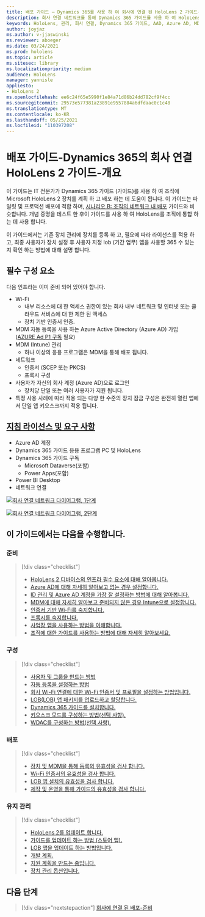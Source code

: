 ```yaml
---
title: 배포 가이드 – Dynamics 365를 사용 하 여 회사에 연결 된 HoloLens 2 가이드-개요
description: 회사 연결 네트워크를 통해 Dynamics 365 가이드를 사용 하 여 HoloLens 2 장치를 등록 하는 방법을 알아봅니다.
keywords: HoloLens, 관리, 회사 연결, Dynamics 365 가이드, AAD, Azure AD, MDM, 모바일 장치 관리
author: joyjaz
ms.author: v-jjaswinski
ms.reviewer: aboeger
ms.date: 03/24/2021
ms.prod: hololens
ms.topic: article
ms.sitesec: library
ms.localizationpriority: medium
audience: HoloLens
manager: yannisle
appliesto:
- HoloLens 2
ms.openlocfilehash: ee6c24f65e5990f1e84a71d86b24dd782cf9f4cc
ms.sourcegitcommit: 29573e577381a23891e9557884a6dfdaac0c1c48
ms.translationtype: MT
ms.contentlocale: ko-KR
ms.lasthandoff: 05/25/2021
ms.locfileid: "110397208"
---
```

# <a name="deployment-guide---corporate-connected-hololens-2-with-dynamics-365-guides---overview"></a>배포 가이드-Dynamics 365의 회사 연결 HoloLens 2 가이드-개요

이 가이드는 IT 전문가가 Dynamics 365 가이드 (가이드)를 사용 하 여 조직에 Microsoft HoloLens 2 장치를 계획 하 고 배포 하는 데 도움이 됩니다. 이 가이드는 파일럿 및 프로덕션 배포에 적합 하며, [시나리오 B: 조직의 네트워크 내 배포](https://docs.microsoft.com/hololens/common-scenarios#scenario-b-deploy-inside-your-organizations-network) 가이드와 비슷합니다. 개념 증명을 테스트 한 후이 가이드를 사용 하 여 HoloLens를 조직에 통합 하는 데 사용 합니다.

이 가이드에서는 기존 장치 관리에 장치를 등록 하 고, 필요에 따라 라이선스를 적용 하 고, 최종 사용자가 장치 설정 후 사용자 지정 lob (기간 업무) 앱을 사용할 365 수 있는지 확인 하는 방법에 대해 설명 합니다. 

## <a name="prerequisites"></a>필수 구성 요소

다음 인프라는 이미 준비 되어 있어야 합니다.
- Wi-Fi
    - 내부 리소스에 대 한 액세스 권한이 있는 회사 내부 네트워크 및 인터넷 또는 클라우드 서비스에 대 한 제한 된 액세스
    - 장치 기반 인증서 인증.
- MDM 자동 등록을 사용 하는 Azure Active Directory (Azure AD) 가입 ([AZURE Ad P1 구독](https://docs.microsoft.com/azure/active-directory/fundamentals/active-directory-whatis) 필요)
- MDM (Intune) 관리
    - 하나 이상의 응용 프로그램은 MDM을 통해 배포 됩니다.
- 네트워크 
    - 인증서 (SCEP 또는 PKCS)
    - 프록시 구성
- 사용자가 자신의 회사 계정 (Azure AD)으로 로그인
    - 장치당 단일 또는 여러 사용자가 지원 됩니다.
- 특정 사용 사례에 따라 적용 되는 다양 한 수준의 장치 잠금 구성은 완전히 열린 앱에서 단일 앱 키오스크까지 적용 됩니다.

## <a name="guides-licensing-and-requirements"></a>[지침 라이선스 및 요구 사항](https://docs.microsoft.com/dynamics365/mixed-reality/guides/requirements#licensing-and-product-requirements)
- Azure AD 계정
- Dynamics 365 가이드 응용 프로그램 PC 및 HoloLens
- Dynamics 365 가이드 구독
    - Microsoft Dataverse(포함)
    - Power Apps(포함)
- Power BI Desktop
- 네트워크 연결

[![회사 연결 네트워크 다이어그램, 1단계 ](./images/deployment-guides-revised-scenario-b-01-1.png)](./images/deployment-guides-revised-scenario-b-01-1.png#lightbox)

[![회사 연결 네트워크 다이어그램, 2단계 ](./images/deployment-guides-revised-scenario-b-02-1.png)](./images/deployment-guides-revised-scenario-b-02-1.png#lightbox)

## <a name="in-this-guide-you-will"></a>이 가이드에서는 다음을 수행합니다.
### <a name="prepare"></a>준비
> [!div class="checklist"]
>- [HoloLens 2 디바이스의 인프라 필수 요소에 대해 알아봅니다.](hololens2-corp-connected-prepare.md#infrastructure-essentials)
>- [Azure AD에 대해 자세히 알아보고 없는 경우 설정합니다.](hololens2-corp-connected-prepare.md#azure-active-directory)
>- [ID 관리 및 Azure AD 계정을 가장 잘 설정하는 방법에 대해 알아봅니다.](hololens2-corp-connected-prepare.md#identity-management)
>- [MDM에 대해 자세히 알아보고 준비되지 않은 경우 Intune으로 설정합니다.](hololens2-corp-connected-prepare.md#mobile-device-management)
>- [인증서 기반 Wi-Fi를 숙지합니다.](hololens2-corp-connected-prepare.md#certificates)
>- [프록시를 숙지합니다.](hololens2-corp-connected-prepare.md#proxy)
>- [사업장 앱을 사용하는 방법을 이해합니다.](hololens2-corp-connected-prepare.md#line-of-business-apps)
>- [조직에 대한 가이드를 사용하는 방법에 대해 자세히 알아보세요.](hololens2-corp-connected-prepare.md#guides-playbook)
### <a name="configure"></a>구성
> [!div class="checklist"]
>- [사용자 및 그룹을 만드는 방법](hololens2-corp-connected-configure.md#azure-users-and-groups)
>- [자동 등록을 설정하는 방법](hololens2-corp-connected-configure.md#auto-enrollment-on-hololens-2)
>- [회사 Wi-Fi 연결에 대한 Wi-Fi 인증서 및 프로필을 설정하는 방법입니다.](hololens2-corp-connected-configure.md#corporate-wi-fi-connectivity)
>- [LOB(LOB) 앱 패키지를 업로드하고 할당합니다.](hololens2-corp-connected-configure.md#app-deployment)
>- [Dynamics 365 가이드를 설치합니다.](hololens2-corp-connected-configure.md#setup-guides-application-licenses-dataverse-and-authoring)
>- [키오스크 모드를 구성하는 방법(선택 사항).](hololens2-corp-connected-configure.md#optional-kiosk-mode)
>- [WDAC를 구성하는 방법(선택 사항).](hololens2-corp-connected-configure.md#optional-wdac)
### <a name="deploy"></a>배포
> [!div class="checklist"]
>-  [장치 및 MDM을 통해 등록의 유효성을 검사 합니다.](hololens2-corp-connected-deploy.md#enrollment-validation)
>-  [Wi-Fi 인증서의 유효성을 검사 합니다.](hololens2-corp-connected-deploy.md#wi-fi-certificate-validation)
>-  [LOB 앱 설치의 유효성을 검사 합니다.](hololens2-corp-connected-deploy.md#validate-lob-app-install)
>-  [제작 및 운영을 통해 가이드의 유효성을 검사 합니다.](hololens2-corp-connected-deploy.md#validate-dynamics-365-guides)
### <a name="maintain"></a>유지 관리
> [!div class="checklist"]
>- [HoloLens 2를 업데이트 합니다.](hololens2-corp-connected-maintain.md#update-hololens)
>- [가이드를 업데이트 하는 방법 (스토어 앱).](hololens2-corp-connected-maintain.md#how-to-update-dynamics-365-guides-and-other-store-apps)
>- [LOB 앱을 업데이트 하는 방법입니다.](hololens2-corp-connected-maintain.md#how-to-update-lob-apps) 
>- [개발 계획.](hololens2-corp-connected-maintain.md#development-plan) 
>- [지원 계획을 만드는 중입니다.](hololens2-corp-connected-maintain.md#support-plan)
>- [장치 관리 옵션입니다.](hololens2-corp-connected-maintain.md#device-management)

## <a name="next-step"></a>다음 단계 
> [!div class="nextstepaction"]
> [회사에 연결 된 배포-준비](hololens2-corp-connected-prepare.md)
